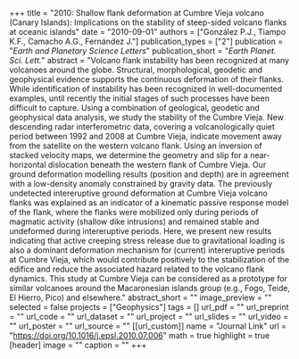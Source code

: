+++
title = "2010: Shallow flank deformation at Cumbre Vieja volcano (Canary Islands): Implications on the stability of steep-sided volcano flanks at oceanic islands"
date = "2010-09-01"
authors = ["González P.J., Tiampo K.F., Camacho A.G., Fernández J."]
publication_types = ["2"]
publication = "_Earth and Planetary Science Letters_"
publication_short = "_Earth Planet. Sci. Lett._"
abstract = "Volcano flank instability has been recognized at many volcanoes around the globe. Structural, morphological, geodetic and geophysical evidence supports the continuous deformation of their flanks. While identification of instability has been recognized in well-documented examples, until recently the initial stages of such processes have been difficult to capture. Using a combination of geological, geodetic and geophysical data analysis, we study the stability of the Cumbre Vieja. New descending radar interferometric data, covering a volcanologically quiet period between 1992 and 2008 at Cumbre Vieja, indicate movement away from the satellite on the western volcano flank. Using an inversion of stacked velocity maps, we determine the geometry and slip for a near-horizontal dislocation beneath the western flank of Cumbre Vieja. Our ground deformation modelling results (position and depth) are in agreement with a low-density anomaly constrained by gravity data. The previously undetected intereruptive ground deformation at Cumbre Vieja volcano flanks was explained as an indicator of a kinematic passive response model of the flank, where the flanks were mobilized only during periods of magmatic activity (shallow dike intrusions) and remained stable and undeformed during intereruptive periods. Here, we present new results indicating that active creeping stress release due to gravitational loading is also a dominant deformation mechanism for (current) intereruptive periods at Cumbre Vieja, which would contribute positively to the stabilization of the edifice and reduce the associated hazard related to the volcano flank dynamics. This study at Cumbre Vieja can be considered as a prototype for similar volcanoes around the Macaronesian islands group (e.g., Fogo, Teide, El Hierro, Pico) and elsewhere."
abstract_short = ""
image_preview = ""
selected = false
projects = ["Geophysics"]
tags = []
url_pdf = ""
url_preprint = ""
url_code = ""
url_dataset = ""
url_project = ""
url_slides = ""
url_video = ""
url_poster = ""
url_source = ""
[[url_custom]]
  name = "Journal Link"
  url = "https://doi.org/10.1016/j.epsl.2010.07.006"
math = true
highlight = true
[header]
image = ""
caption = ""
+++
